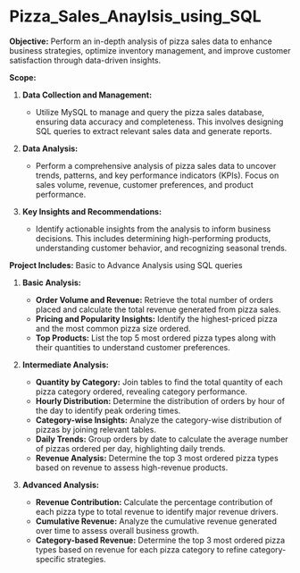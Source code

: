 # Pizza_Sales_Anaylsis_using_SQL

**Objective:** Perform an in-depth analysis of pizza sales data to enhance business strategies, optimize inventory management, and improve customer satisfaction through data-driven insights.

**Scope:**

1. **Data Collection and Management:**
   - Utilize MySQL to manage and query the pizza sales database, ensuring data accuracy and completeness. This involves designing SQL queries to extract relevant sales data and generate reports.

2. **Data Analysis:**
   - Perform a comprehensive analysis of pizza sales data to uncover trends, patterns, and key performance indicators (KPIs). Focus on sales volume, revenue, customer preferences, and product performance.

3. **Key Insights and Recommendations:**
   - Identify actionable insights from the analysis to inform business decisions. This includes determining high-performing products, understanding customer behavior, and recognizing seasonal trends.
     
**Project Includes:** Basic to Advance Analysis using SQL queries

1. **Basic Analysis:**
   - **Order Volume and Revenue:** Retrieve the total number of orders placed and calculate the total revenue generated from pizza sales.
   - **Pricing and Popularity Insights:** Identify the highest-priced pizza and the most common pizza size ordered.
   - **Top Products:** List the top 5 most ordered pizza types along with their quantities to understand customer preferences.

2. **Intermediate Analysis:**
   - **Quantity by Category:** Join tables to find the total quantity of each pizza category ordered, revealing category performance.
   - **Hourly Distribution:** Determine the distribution of orders by hour of the day to identify peak ordering times.
   - **Category-wise Insights:** Analyze the category-wise distribution of pizzas by joining relevant tables.
   - **Daily Trends:** Group orders by date to calculate the average number of pizzas ordered per day, highlighting daily trends.
   - **Revenue Analysis:** Determine the top 3 most ordered pizza types based on revenue to assess high-revenue products.

3. **Advanced Analysis:**
   - **Revenue Contribution:** Calculate the percentage contribution of each pizza type to total revenue to identify major revenue drivers.
   - **Cumulative Revenue:** Analyze the cumulative revenue generated over time to assess overall business growth.
   - **Category-based Revenue:** Determine the top 3 most ordered pizza types based on revenue for each pizza category to refine category-specific strategies.

